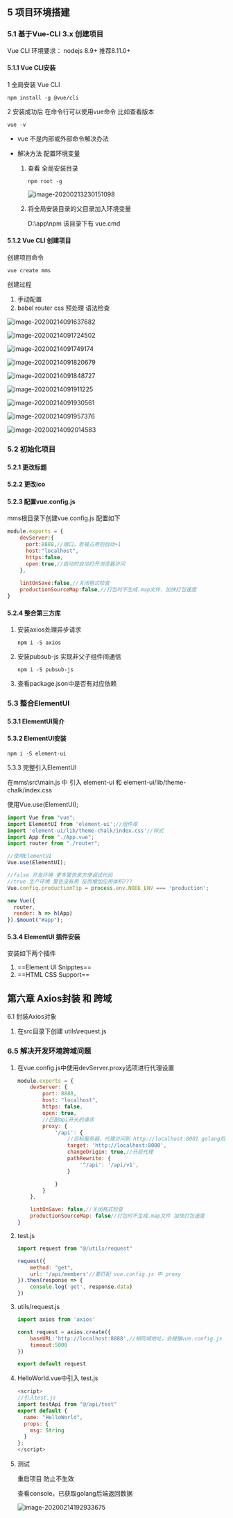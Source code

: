 ## 5 项目环境搭建

### 5.1 基于Vue-CLI 3.x 创建项目

Vue CLI 环境要求： nodejs 8.9+ 推荐8.11.0+

#### 5.1.1 Vue CLI安装

1 全局安装 Vue CLI

```shell
npm install -g @vue/cli
```

2 安装成功后 在命令行可以使用vue命令 比如查看版本

```shell
vue -v
```

- vue 不是内部或外部命令解决办法

- 解决方法 配置环境变量

  1. 查看 全局安装目录

     ```shell
     npm root -g
     ```

     ![image-20200213230151098](C:\Users\kevin\AppData\Roaming\Typora\typora-user-images\image-20200213230151098.png)

  2. 将全局安装目录的父目录加入环境变量 
  
     D:\app\npm 该目录下有 vue.cmd

#### 5.1.2 Vue CLI 创建项目

创建项目命令

```shell
vue create mms
```

创建过程

1. 手动配置
2. babel router css 预处理 语法检查

![image-20200214091637682](C:\Users\kevin\AppData\Roaming\Typora\typora-user-images\image-20200214091637682.png)



![image-20200214091724502](C:\Users\kevin\AppData\Roaming\Typora\typora-user-images\image-20200214091724502.png)

![image-20200214091749174](C:\Users\kevin\AppData\Roaming\Typora\typora-user-images\image-20200214091749174.png)

![image-20200214091820679](C:\Users\kevin\AppData\Roaming\Typora\typora-user-images\image-20200214091820679.png)

![image-20200214091848727](C:\Users\kevin\AppData\Roaming\Typora\typora-user-images\image-20200214091848727.png)

![image-20200214091911225](C:\Users\kevin\AppData\Roaming\Typora\typora-user-images\image-20200214091911225.png)

![image-20200214091930561](C:\Users\kevin\AppData\Roaming\Typora\typora-user-images\image-20200214091930561.png)

![image-20200214091957376](C:\Users\kevin\AppData\Roaming\Typora\typora-user-images\image-20200214091957376.png)

![image-20200214092014583](C:\Users\kevin\AppData\Roaming\Typora\typora-user-images\image-20200214092014583.png)



### 5.2 初始化项目

#### 5.2.1 更改标题

#### 5.2.2 更改ico

#### 5.2.3 配置vue.config.js

mms根目录下创建vue.config.js 配置如下

```javascript
module.exports = {
    devServer:{
      port:8888,//端口，若被占用则自动+1
      host:"localhost",
      https:false,
      open:true,//启动时自动打开浏览器访问
    },
    
    lintOnSave:false,//关闭格式检查
    productionSourceMap:false,//打包时不生成.map文件，加快打包速度
}
```



#### 5.2.4 整合第三方库

1. 安装axios处理异步请求

   ```shell
   npm i -S axios
   ```

   

2. 安装pubsub-js 实现非父子组件间通信

   ```shell
   npm i -S pubsub-js
   ```

3. 查看package.json中是否有对应依赖

### 5.3 整合ElementUI

#### 5.3.1 ElementUI简介

#### 5.3.2 ElementUI安装

```shell
npm i -S element-ui
```

5.3.3 完整引入ElementUI

在mms\src\main.js 中 引入 element-ui 和 element-ui/lib/theme-chalk/index.css

使用Vue.use(ElementUI);

```javascript
import Vue from "vue";
import ElementUI from 'element-ui';//组件库
import 'element-ui/lib/theme-chalk/index.css'//样式
import App from "./App.vue";
import router from "./router";

//使用ElementUI
Vue.use(ElementUI);

//false 开发环境 更多警告来方便调试代码
//true 生产环境 警告没有用 反而增加应用体积???
Vue.config.productionTip = process.env.NODE_ENV === 'production';

new Vue({
  router,
  render: h => h(App)
}).$mount("#app");
```

#### 5.3.4 ElementUI 插件安装

安装如下两个插件

1. ==Element UI Snipptes==
2. ==HTML CSS Support==

## 第六章 Axios封装 和 跨域

6.1 封装Axios对象

1. 在src目录下创建 utils\request.js

### 6.5 解决开发环境跨域问题

1. 在vue.config.js中使用devServer.proxy选项进行代理设置

   ```javascript
   module.exports = {
       devServer: {
           port: 8888,
           host: "localhost",
           https: false,
           open: true,
           //匹配api开头的请求
           proxy: {
               '/api': {
                   //目标服务器，代理访问到 http://localhost:8001 golang后端端口
                   target: 'http://localhost:8000',
                   changeOrigin: true,//开启代理
                   pathRewrite: {
                       '^/api': '/api/v1',
                   }
   
               }
           }
       },
   
       lintOnSave: false,//关闭格式检查
       productionSourceMap: false//打包时不生成.map文件 加快打包速度
   }
   ```

   

2. test.js

   ```javascript
   import request from "@/utils/request"
   
   request({
       method: "get",
       url: '/api/members'//要匹配 vue.config.js 中 proxy
   }).then(response => {
       console.log('get', response.data)
   })
   ```

   

3. utils/request.js

   ```javascript
   import axios from 'axios'
   
   const request = axios.create({
       baseURL:'http://localhost:8888',//相同域地址，会根据vue.config.js devServer.proxy配置规则使用代理
       timeout:5000
   })
   
   export default request
   ```

   

4. HelloWorld.vue中引入 test.js

   ```javascript
   <script>
   //引入test.js
   import testApi from "@/api/test"
   export default {
     name: "HelloWorld",
     props: {
       msg: String
     }
   };
   </script>
   ```

   

5. 测试

   重启项目 防止不生效

   查看console，已获取golang后端返回数据

   ![image-20200214192933675](C:\Users\kevin\AppData\Roaming\Typora\typora-user-images\image-20200214192933675.png)


